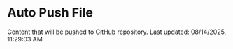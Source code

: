 # Auto Push File

Content that will be pushed to GitHub repository.
Last updated: 08/14/2025, 11:29:03 AM